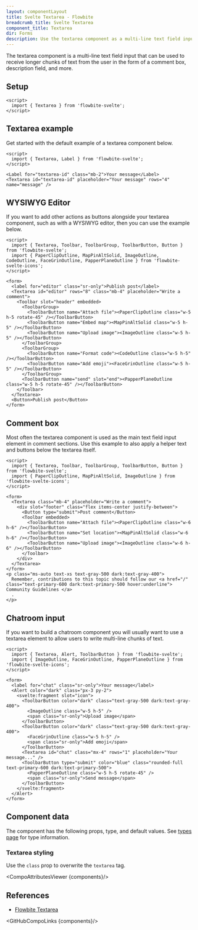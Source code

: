 ```yaml
---
layout: componentLayout
title: Svelte Textarea - Flowbite
breadcrumb_title: Svelte Textarea
component_title: Textarea
dir: Forms
description: Use the textarea component as a multi-line text field input and use it inside form elements available in multiple sizes, styles, and variants
---
```


<script>
  import { CompoAttributesViewer, DocBadgeList, GitHubCompoLinks, toKebabCase } from '../../utils'
  import { Badge, A } from '$lib'

  const components = 'Textarea'
</script>

The textarea component is a multi-line text field input that can be used to receive longer chunks of text from the user in the form of a comment box, description field, and more.

## Setup

```svelte example hideOutput
<script>
  import { Textarea } from 'flowbite-svelte';
</script>
```

## Textarea example

Get started with the default example of a textarea component below.

```svelte example
<script>
  import { Textarea, Label } from 'flowbite-svelte';
</script>

<Label for="textarea-id" class="mb-2">Your message</Label>
<Textarea id="textarea-id" placeholder="Your message" rows="4" name="message" />
```

## WYSIWYG Editor

If you want to add other actions as buttons alongside your textarea component, such as with a WYSIWYG editor, then you can use the example below.

```svelte example
<script>
  import { Textarea, Toolbar, ToolbarGroup, ToolbarButton, Button } from 'flowbite-svelte';
  import { PaperClipOutline, MapPinAltSolid, ImageOutline, CodeOutline, FaceGrinOutline, PapperPlaneOutline } from 'flowbite-svelte-icons';
</script>

<form>
  <label for="editor" class="sr-only">Publish post</label>
  <Textarea id="editor" rows="8" class="mb-4" placeholder="Write a comment">
    <Toolbar slot="header" embedded>
      <ToolbarGroup>
        <ToolbarButton name="Attach file"><PaperClipOutline class="w-5 h-5 rotate-45" /></ToolbarButton>
        <ToolbarButton name="Embed map"><MapPinAltSolid class="w-5 h-5" /></ToolbarButton>
        <ToolbarButton name="Upload image"><ImageOutline class="w-5 h-5" /></ToolbarButton>
      </ToolbarGroup>
      <ToolbarGroup>
        <ToolbarButton name="Format code"><CodeOutline class="w-5 h-5" /></ToolbarButton>
        <ToolbarButton name="Add emoji"><FaceGrinOutline class="w-5 h-5" /></ToolbarButton>
      </ToolbarGroup>
      <ToolbarButton name="send" slot="end"><PapperPlaneOutline class="w-5 h-5 rotate-45" /></ToolbarButton>
    </Toolbar>
  </Textarea>
  <Button>Publish post</Button>
</form>
```

## Comment box

Most often the textarea component is used as the main text field input element in comment sections. Use this example to also apply a helper text and buttons below the textarea itself.

```svelte example class="space-y-4"
<script>
  import { Textarea, Toolbar, ToolbarGroup, ToolbarButton, Button } from 'flowbite-svelte';
  import { PaperClipOutline, MapPinAltSolid, ImageOutline } from 'flowbite-svelte-icons';
</script>

<form>
  <Textarea class="mb-4" placeholder="Write a comment">
    <div slot="footer" class="flex items-center justify-between">
      <Button type="submit">Post comment</Button>
      <Toolbar embedded>
        <ToolbarButton name="Attach file"><PaperClipOutline class="w-6 h-6" /></ToolbarButton>
        <ToolbarButton name="Set location"><MapPinAltSolid class="w-6 h-6" /></ToolbarButton>
        <ToolbarButton name="Upload image"><ImageOutline class="w-6 h-6" /></ToolbarButton>
      </Toolbar>
    </div>
  </Textarea>
</form>
<p class="ms-auto text-xs text-gray-500 dark:text-gray-400">
  Remember, contributions to this topic should follow our <a href="/" class="text-primary-600 dark:text-primary-500 hover:underline"> Community Guidelines </a>
  .
</p>
```

## Chatroom input

If you want to build a chatroom component you will usually want to use a textarea element to allow users to write multi-line chunks of text.

```svelte example class="space-y-4"
<script>
  import { Textarea, Alert, ToolbarButton } from 'flowbite-svelte';
  import { ImageOutline, FaceGrinOutline, PapperPlaneOutline } from 'flowbite-svelte-icons';
</script>

<form>
  <label for="chat" class="sr-only">Your message</label>
  <Alert color="dark" class="px-3 py-2">
    <svelte:fragment slot="icon">
      <ToolbarButton color="dark" class="text-gray-500 dark:text-gray-400">
        <ImageOutline class="w-5 h-5" />
        <span class="sr-only">Upload image</span>
      </ToolbarButton>
      <ToolbarButton color="dark" class="text-gray-500 dark:text-gray-400">
        <FaceGrinOutline class="w-5 h-5" />
        <span class="sr-only">Add emoji</span>
      </ToolbarButton>
      <Textarea id="chat" class="mx-4" rows="1" placeholder="Your message..." />
      <ToolbarButton type="submit" color="blue" class="rounded-full text-primary-600 dark:text-primary-500">
        <PapperPlaneOutline class="w-5 h-5 rotate-45" />
        <span class="sr-only">Send message</span>
      </ToolbarButton>
    </svelte:fragment>
  </Alert>
</form>
```

## Component data

The component has the following props, type, and default values. See [types page](/docs/pages/typescript) for type information.

### Textarea styling

Use the `class` prop to overwrite the `textarea` tag.

<CompoAttributesViewer {components}/>

## References

- [Flowbite Textarea](https://flowbite.com/docs/forms/textarea/)

<GitHubCompoLinks {components}/>
